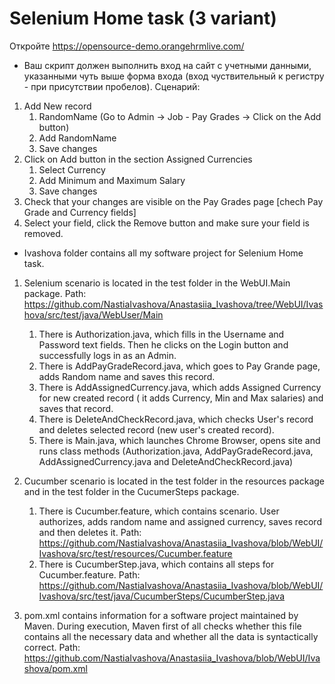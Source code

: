 # Selenium Home task (3 variant)

Откройте https://opensource-demo.orangehrmlive.com/
- Ваш скрипт должен выполнить вход на сайт с учетными данными, указанными чуть выше форма входа (вход чуствительный к регистру - при присутствии пробелов). Сценарий:
1. Add New record 
    1) RandomName  (Go to Admin -> Job - Pay Grades -> Click on the Add button)
    2) Add RandomName
    3) Save changes
2. Click on Add button in the section Assigned Currencies
    1) Select Currency
    2) Add Minimum and Maximum Salary
    3) Save changes          
5. Check that your changes are visible on the Pay Grades page [chech Pay Grade and Currency fields]
6. Select your field, click the Remove button and make sure your field is removed.

- Ivashova folder contains all my software project for Selenium Home task.

 1) Selenium scenario is located in the test folder in the WebUI.Main package. Path: https://github.com/NastiaIvashova/Anastasiia_Ivashova/tree/WebUI/Ivashova/src/test/java/WebUser/Main
    1. There is Authorization.java, which fills in the Username and Password text fields. Then he clicks on the Login button and successfully logs in as an Admin. 
    2. There is AddPayGradeRecord.java, which goes to Pay Grande page, adds Random name and saves this record.
    3. There is AddAssignedCurrency.java, which adds Assigned Currency for new created record ( it adds Currency, Min and Max salaries) and saves that record.
    4. There is DeleteAndCheckRecord.java, which checks User's record and deletes selected record (new user's created record).
    5. There is Main.java, which launches Chrome Browser, opens site and runs class methods (Authorization.java, AddPayGradeRecord.java, AddAssignedCurrency.java and DeleteAndCheckRecord.java)

 2) Cucumber scenario is located in the test folder in the resources package and in the test folder in the CucumerSteps package.
      1. There is Cucumber.feature, which contains scenario. User authorizes, adds random name and assigned currency, saves record and then deletes it. Path: https://github.com/NastiaIvashova/Anastasiia_Ivashova/blob/WebUI/Ivashova/src/test/resources/Cucumber.feature
      2. There is CucumberStep.java, which contains all steps for Cucumber.feature. Path: https://github.com/NastiaIvashova/Anastasiia_Ivashova/blob/WebUI/Ivashova/src/test/java/CucumberSteps/CucumberStep.java

 3) pom.xml contains information for a software project maintained by Maven. During execution, Maven first of all checks whether this file contains all the necessary data and whether all the data is syntactically correct. Path: https://github.com/NastiaIvashova/Anastasiia_Ivashova/blob/WebUI/Ivashova/pom.xml
